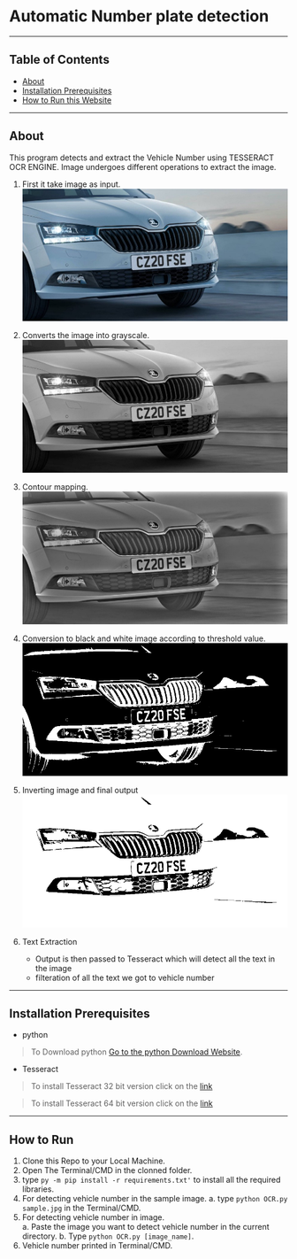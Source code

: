 # Automatic Number plate detection

---

## Table of Contents
- [About](#about)
- [Installation Prerequisites](#installation-prerequisites)
- [How to Run this Website](#how-to-run-this-website)


---
## About
This program detects and extract the Vehicle Number using TESSERACT OCR ENGINE. Image undergoes different operations to extract the image.
1. First it take image as input.
    ![Sample image](/sample.jpg)
    <br>

2. Converts the image into grayscale. 
    ![Grey scale](/gray.png)
    <br>
3. Contour mapping. 
    ![Grey scale](/contour_mapping.png)
    <br>

3. Conversion to black and white image according to threshold value.
    ![Grey scale](/black_white.png)
    <br> 

4. Inverting image and final output
    ![Inverted Image](/output.png)
    <br>

5. Text Extraction 
    - Output is then passed to Tesseract which will detect all the text in the image
    - filteration of all the text we got to vehicle number



---
## Installation Prerequisites
- python
>To Download python  [Go to the python Download Website](https://www.python.org/downloads/).

- Tesseract 

> To install Tesseract 32 bit version click on the [link](https://digi.bib.uni-mannheim.de/tesseract/tesseract-ocr-w32-setup-v5.0.0-alpha.20200328.exe)

> To install Tesseract 64 bit version click on the [link](https://digi.bib.uni-mannheim.de/tesseract/tesseract-ocr-w64-setup-v5.0.0-alpha.20200328.exe)

---

## How to Run 
1. Clone this Repo to your Local Machine.
2. Open The Terminal/CMD in the clonned folder.
3. type ```py -m pip install -r requirements.txt'``` to install all the required libraries.
4. For detecting vehicle number in the sample image.
    a. type ```python OCR.py sample.jpg``` in the Terminal/CMD.
5. For detecting vehicle number in image.    
    a. Paste the image you want to detect vehicle number in the current directory.
    b. Type ```python OCR.py [image_name]```.
6. Vehicle number printed in Terminal/CMD.
